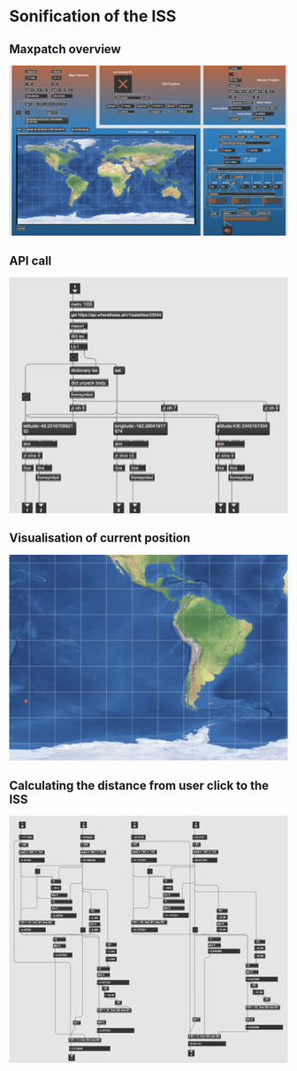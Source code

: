 # Sonification of the ISS

## Maxpatch overview
![Patch overview](images/patch.png)

## API call
![API call](images/api-call.png)

## Visualisation of current position
![Visual position of the ISS](images/visual-position.png)

## Calculating the distance from user click to the ISS
![Visual position of the ISS](images/sphere-position.png)

